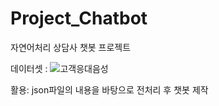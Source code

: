 # Project_Chatbot
자연어처리 상담사 챗봇 프로젝트

데이터셋 : ![고객응대음성](https://aihub.or.kr/aihubdata/data/view.do?currMenu=115&topMenu=100&aihubDataSe=realm&dataSetSn=87)

활용: json파일의 내용을 바탕으로 전처리 후 챗봇 제작
